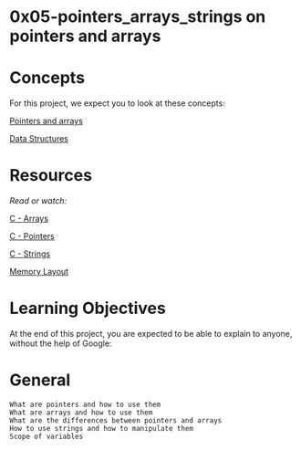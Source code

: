 # 0x05-pointers_arrays_strings on pointers and arrays

# Concepts
For this project, we expect you to look at these concepts:

[Pointers and arrays](https://intranet.alxswe.com/concepts/60)

[Data Structures](https://intranet.alxswe.com/concepts/120)


# Resources
*Read or watch:*

[C - Arrays](https://intranet.alxswe.com/rltoken/PVi2XMuApOK3jfhsoqsyXw)

[C - Pointers](https://intranet.alxswe.com/rltoken/oyHybzYBeFiLUMALpb_usA)

[C - Strings](https://intranet.alxswe.com/rltoken/sUeh9qDyW9pePOfJIpx_Bw)

[Memory Layout](https://intranet.alxswe.com/rltoken/0k6CD2ZMzSFOMUxMOBiAlQ)

# Learning Objectives
At the end of this project, you are expected to be able to explain to anyone, without the help of Google:

# General
    What are pointers and how to use them
    What are arrays and how to use them
    What are the differences between pointers and arrays
    How to use strings and how to manipulate them
    Scope of variables